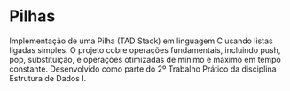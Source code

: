 # Pilhas
Implementação de uma Pilha (TAD Stack) em linguagem C usando listas ligadas simples. O projeto cobre operações fundamentais, incluindo push, pop, substituição, e operações otimizadas de mínimo e máximo em tempo constante. Desenvolvido como parte do 2º Trabalho Prático da disciplina Estrutura de Dados I.
